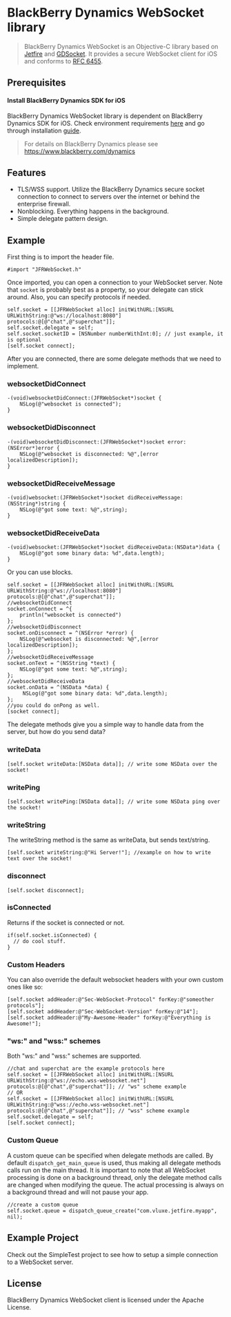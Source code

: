 BlackBerry Dynamics WebSocket library
=====================================

> BlackBerry Dynamics WebSocket is an Objective-C library based on [Jetfire](https://github.com/acmacalister/jetfire) and [GDSocket](https://developer.blackberry.com/devzone/files/blackberry-dynamics/ios/interface_g_d_socket.html). It provides a secure WebSocket client for iOS and conforms to [RFC 6455](http://tools.ietf.org/html/rfc6455).

## Prerequisites
#### Install BlackBerry Dynamics SDK for iOS
BlackBerry Dynamics WebSocket library is dependent on BlackBerry Dynamics SDK for iOS. Check environment requirements [here](https://docs.blackberry.com/en/development-tools/blackberry-dynamics-sdk-ios) and go through installation [guide](https://docs.blackberry.com/en/development-tools/blackberry-dynamics-sdk-ios/8_0/blackberry-dynamics-sdk-ios-devguide/What-is-the-BlackBerry-Dynamics-SDK).
 
> For details on BlackBerry Dynamics please see https://www.blackberry.com/dynamics

## Features

- TLS/WSS support. Utilize the BlackBerry Dynamics secure socket connection to connect to servers over the internet or behind the enterprise firewall.
- Nonblocking. Everything happens in the background.
- Simple delegate pattern design.

## Example ##

First thing is to import the header file.

```objc
#import "JFRWebSocket.h"
```

Once imported, you can open a connection to your WebSocket server. Note that `socket` is probably best as a property, so your delegate can stick around. 
Also, you can specify protocols if needed.

```objc
self.socket = [[JFRWebSocket alloc] initWithURL:[NSURL URLWithString:@"ws://localhost:8080"] protocols:@[@"chat",@"superchat"]];
self.socket.delegate = self;
self.socket.socketID = [NSNumber numberWithInt:0]; // just example, it is optional
[self.socket connect];
```

After you are connected, there are some delegate methods that we need to implement.

### websocketDidConnect

```objc
-(void)websocketDidConnect:(JFRWebSocket*)socket {
    NSLog(@"websocket is connected");
}
```

### websocketDidDisconnect

```objc
-(void)websocketDidDisconnect:(JFRWebSocket*)socket error:(NSError*)error {
    NSLog(@"websocket is disconnected: %@",[error localizedDescription]);
}
```

### websocketDidReceiveMessage

```objc
-(void)websocket:(JFRWebSocket*)socket didReceiveMessage:(NSString*)string {
    NSLog(@"got some text: %@",string);
}
```

### websocketDidReceiveData

```objc
-(void)websocket:(JFRWebSocket*)socket didReceiveData:(NSData*)data {
    NSLog(@"got some binary data: %d",data.length);
}
```

Or you can use blocks.

```objc
self.socket = [[JFRWebSocket alloc] initWithURL:[NSURL URLWithString:@"ws://localhost:8080"] protocols:@[@"chat",@"superchat"]];
//websocketDidConnect
socket.onConnect = ^{
    println("websocket is connected")
};
//websocketDidDisconnect
socket.onDisconnect = ^(NSError *error) { 
    NSLog(@"websocket is disconnected: %@",[error localizedDescription]);
};
//websocketDidReceiveMessage
socket.onText = ^(NSString *text) { 
    NSLog(@"got some text: %@",string);
};
//websocketDidReceiveData
socket.onData = ^(NSData *data) {
     NSLog(@"got some binary data: %d",data.length);
};
//you could do onPong as well.
[socket connect];
```

The delegate methods give you a simple way to handle data from the server, but how do you send data?

### writeData

```objc
[self.socket writeData:[NSData data]]; // write some NSData over the socket!
```

### writePing

```objc
[self.socket writePing:[NSData data]]; // write some NSData ping over the socket!
```

### writeString

The writeString method is the same as writeData, but sends text/string.

```objc
[self.socket writeString:@"Hi Server!"]; //example on how to write text over the socket!
```

### disconnect

```objc
[self.socket disconnect];
```

### isConnected

Returns if the socket is connected or not.

```objc
if(self.socket.isConnected) {
  // do cool stuff.
}
```

### Custom Headers

You can also override the default websocket headers with your own custom ones like so:

```objc
[self.socket addHeader:@"Sec-WebSocket-Protocol" forKey:@"someother protocols"];
[self.socket addHeader:@"Sec-WebSocket-Version" forKey:@"14"];
[self.socket addHeader:@"My-Awesome-Header" forKey:@"Everything is Awesome!"];
```

### "ws:" and "wss:" schemes

Both "ws:" and "wss:" schemes are supported.

```objc
//chat and superchat are the example protocols here
self.socket = [[JFRWebSocket alloc] initWithURL:[NSURL URLWithString:@"ws://echo.wss-websocket.net"] protocols:@[@"chat",@"superchat"]]; // "ws" scheme example
// OR
self.socket = [[JFRWebSocket alloc] initWithURL:[NSURL URLWithString:@"wss://echo.wss-websocket.net"] protocols:@[@"chat",@"superchat"]]; // "wss" scheme example
self.socket.delegate = self;
[self.socket connect];
```

### Custom Queue

A custom queue can be specified when delegate methods are called. By default `dispatch_get_main_queue` is used, thus making all delegate methods calls run on the main thread. It is important to note that all WebSocket processing is done on a background thread, only the delegate method calls are changed when modifying the queue. The actual processing is always on a background thread and will not pause your app.

```objc
//create a custom queue
self.socket.queue = dispatch_queue_create("com.vluxe.jetfire.myapp", nil);
```

## Example Project

Check out the SimpleTest project to see how to setup a simple connection to a WebSocket server.

## License ##

BlackBerry Dynamics WebSocket client is licensed under the Apache License.
